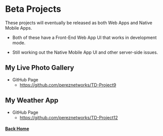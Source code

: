 # Beta Projects

These projects will eventually be released as both Web Apps and Native Mobile Apps.

 - Both of these have a Front-End Web App UI that works in development mode.

 - Still working out the Native Mobile App UI and other server-side issues.

## My Live Photo Gallery

  - GitHub Page
    - https://github.com/pereznetworks/TD-Project9

## My Weather App

  - GitHub Page
    - https://github.com/pereznetworks/TD-Project12

#### [Back Home](README.md)
